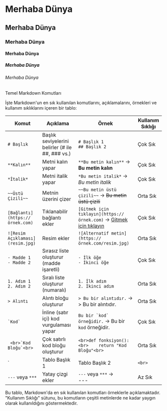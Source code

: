 # Merhaba Dünya
## Merhaba Dünya
### Merhaba Dünya
#### Merhaba Dünya
##### Merhaba Dünya
###### Merhaba Dünya

Temel Markdown Komutları

İşte Markdown'un en sık kullanılan komutlarını, açıklamalarını, örnekleri ve kullanım sıklıklarını içeren bir tablo:

| **Komut**                      | **Açıklama**                                         | **Örnek**                                                | **Kullanım Sıklığı**               |
|--------------------------------|-----------------------------------------------------|---------------------------------------------------------|------------------------------------|
| `# Başlık`                     | Başlık seviyelerini belirler (# ile ##, ### vs.)     | `# Başlık 1` <br> `## Başlık 2`                           | Çok Sık                            |
| `**Kalın**`                    | Metni kalın yapar                                    | `**Bu metin kalın**` → **Bu metin kalın**                | Çok Sık                            |
| `*İtalik*`                     | Metni italik yapar                                   | `*Bu metin italik*` → *Bu metin italik*                  | Çok Sık                            |
| `~~Üstü Çizili~~`              | Metnin üzerini çizer                                 | `~~Bu metin üstü çizili~~` → ~~Bu metin üstü çizili~~    | Orta Sık                           |
| `[Bağlantı](https://örnek.com)` | Tıklanabilir bağlantı ekler                          | `[Gitmek için tıklayın](https://örnek.com)` → [Gitmek için tıklayın](https://örnek.com) | Çok Sık                            |
| `![Resim Açıklaması](resim.jpg)`| Resim ekler                                          | `![Alternatif metin](https://örnek.com/resim.jpg)`        | Orta Sık                           |
| `- Madde 1` <br> `- Madde 2`   | Sırasız liste oluşturur (madde işaretli)             | `- İlk öğe` <br> `- İkinci öğe`                           | Çok Sık                            |
| `1. Adım 1` <br> `2. Adım 2`   | Sıralı liste oluşturur (numaralı)                    | `1. İlk adım` <br> `2. İkinci adım`                       | Orta Sık                           |
| `> Alıntı`                     | Alıntı bloğu oluşturur                               | `> Bu bir alıntıdır.` → <br> > Bu bir alıntıdır.          | Orta Sık                           |
| `` `Kod` ``                    | İnline (satır içi) kod vurgulaması yapar             | `` Bu bir `kod` örneğidir. `` → Bu bir `kod` örneğidir.   | Çok Sık                            |
| ``` <br>`Kod Bloğu`<br>```     | Çok satırlı kod bloğu oluşturur                      | ```<br>def fonksiyon():<br>    return "Kod Bloğu"<br>```  | Orta Sık                           |
| `| Tablo Başlık 1 | Tablo Başlık 2 |` <br> `| --- | --- |` <br> `| Hücre 1 | Hücre 2 |` | Tablo oluşturur                                     | `| Başlık 1 | Başlık 2 |` <br> `| --- | --- |` <br> `| Veri 1 | Veri 2 |` → <br> Başlık 1 | Başlık 2 <br> --- | --- <br> Veri 1 | Veri 2 | Orta Sık                           |
| `---` veya `***`               | Yatay çizgi ekler                                    | `---` veya `***` → <br> ---                              | Az Sık                             |

Bu tablo, Markdown'da en sık kullanılan komutları örneklerle açıklamaktadır. "Kullanım Sıklığı" sütunu, bu komutların çeşitli metinlerde ne kadar yaygın olarak kullanıldığını göstermektedir.
